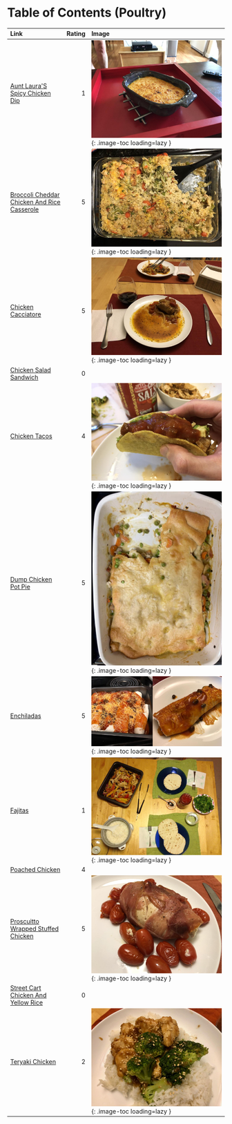 # Table of Contents (Poultry)

| Link                                                                                            |   Rating | Image                                                                                                                               |
|:------------------------------------------------------------------------------------------------|---------:|:------------------------------------------------------------------------------------------------------------------------------------|
| [Aunt Laura'S Spicy Chicken Dip](./aunt_laura's_spicy_chicken_dip.md)                           |        1 | ![aunt_laura's_spicy_chicken_dip.jpeg](./aunt_laura's_spicy_chicken_dip.jpeg){: .image-toc loading=lazy }                           |
| [Broccoli Cheddar Chicken And Rice Casserole](./broccoli_cheddar_chicken_and_rice_casserole.md) |        5 | ![broccoli_cheddar_chicken_and_rice_casserole.jpeg](./broccoli_cheddar_chicken_and_rice_casserole.jpeg){: .image-toc loading=lazy } |
| [Chicken Cacciatore](./chicken_cacciatore.md)                                                   |        5 | ![chicken_cacciatore.jpg](./chicken_cacciatore.jpg){: .image-toc loading=lazy }                                                     |
| [Chicken Salad Sandwich](./chicken_salad_sandwich.md)                                           |        0 | <!-- TODO: Capture image -->                                                                                                        |
| [Chicken Tacos](./chicken_tacos.md)                                                             |        4 | ![chicken_tacos.jpg](./chicken_tacos.jpg){: .image-toc loading=lazy }                                                               |
| [Dump Chicken Pot Pie](./dump_chicken_pot_pie.md)                                               |        5 | ![dump_chicken_pot_pie.jpeg](./dump_chicken_pot_pie.jpeg){: .image-toc loading=lazy }                                               |
| [Enchiladas](./enchiladas.md)                                                                   |        5 | ![enchiladas.jpg](./enchiladas.jpg){: .image-toc loading=lazy }                                                                     |
| [Fajitas](./fajitas.md)                                                                         |        1 | ![fajitas.jpg](./fajitas.jpg){: .image-toc loading=lazy }                                                                           |
| [Poached Chicken](./poached_chicken.md)                                                         |        4 | <!-- TODO: Capture image -->                                                                                                        |
| [Proscuitto Wrapped Stuffed Chicken](./proscuitto_wrapped_stuffed_chicken.md)                   |        5 | ![proscuitto_wrapped_stuffed_chicken.jpeg](./proscuitto_wrapped_stuffed_chicken.jpeg){: .image-toc loading=lazy }                   |
| [Street Cart Chicken And Yellow Rice](./street_cart_chicken_and_yellow_rice.md)                 |        0 | <!-- TODO: Capture image -->                                                                                                        |
| [Teryaki Chicken](./teryaki_chicken.md)                                                         |        2 | ![teryaki_chicken.jpeg](./teryaki_chicken.jpeg){: .image-toc loading=lazy }                                                         |
